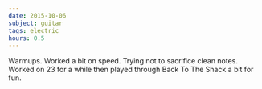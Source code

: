 ```yaml
---
date: 2015-10-06
subject: guitar
tags: electric
hours: 0.5
---
```


Warmups. Worked a bit on speed. Trying not to sacrifice clean notes. Worked on 23 for a while then played through Back To The Shack a bit for fun.